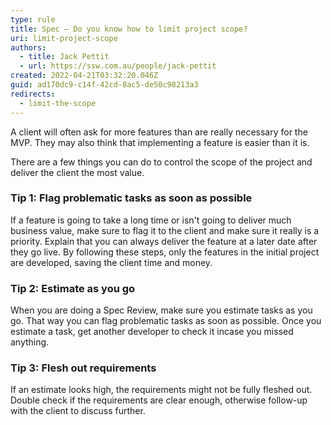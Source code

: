 ```yaml
---
type: rule
title: Spec – Do you know how to limit project scope?
uri: limit-project-scope
authors:
  - title: Jack Pettit
  - url: https://ssw.com.au/people/jack-pettit
created: 2022-04-21T03:32:20.046Z
guid: ad170dc9-c14f-42cd-8ac5-de50c98213a3
redirects:
  - limit-the-scope
---
```

A client will often ask for more features than are really necessary for the MVP. They may also think that implementing a feature is easier than it is. 

There are a few things you can do to control the scope of the project and deliver the client the most value.

<!--endintro-->

### Tip 1: Flag problematic tasks as soon as possible

If a feature is going to take a long time or isn't going to deliver much business value, make sure to flag it to the client and make sure it really is a priority. Explain that you can always deliver the feature at a later date after they go live. By following these steps, only the features in the initial project are developed, saving the client time and money.

### Tip 2: Estimate as you go

When you are doing a Spec Review, make sure you estimate tasks as you go. That way you can flag problematic tasks as soon as possible. Once you estimate a task, get another developer to check it incase you missed anything.

### Tip 3: Flesh out requirements

If an estimate looks high, the requirements might not be fully fleshed out. Double check if the requirements are clear enough, otherwise follow-up with the client to discuss further.
